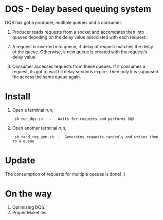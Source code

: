 DQS - Delay based queuing system
================================

DQS has got a producer, multiple queues and a consumer.

1. Producer reads requests from a socket and accomdates then into queues depeding on the delay value associated with each request. 

2. A request is inserted into queue, if delay of request matches the delay of the queue. Otherwise, a new queue is created with the request's delay value.

3. Consumer accesses requests from these queues. If it consumes a request, its got to wait till delay seconds expire. Then only it is supposed the access the same queue again.

Install
=======

1. Open a terminal run,

        sh run_dqs.sh   -   Waits for requests and performs DQS
        
2. Open another terminal run,

        sh rand_req_gen.sh  -  Generates requests randomly and writes them to a queue
        
Update
======

The consumption of requests for multiple queues is done! :)

On the way
==========

1. Optimizing DQS.
2. Proper Makefiles.
